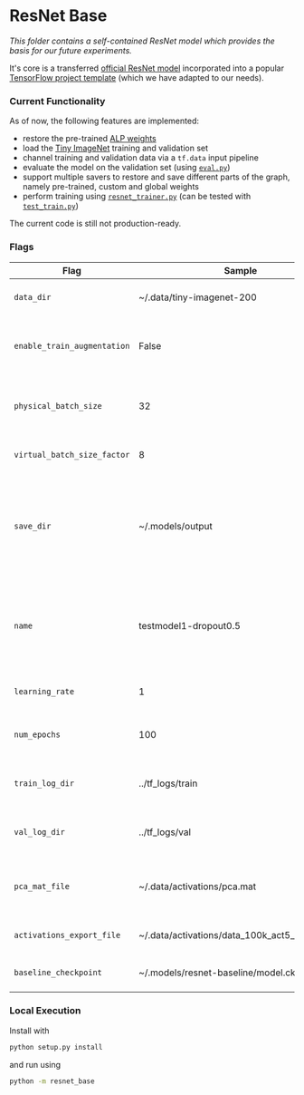 # ResNet Base
_This folder contains a self-contained ResNet model which provides the basis for our future experiments._

It's core is a transferred
[official ResNet model](https://github.com/tensorflow/tensorflow/blob/master/tensorflow/contrib/slim/python/slim/nets/resnet_v2.py)
incorporated into a popular [TensorFlow project template](https://github.com/MrGemy95/Tensorflow-Project-Template)
(which we have adapted to our needs). 

### Current Functionality
As of now, the following features are implemented:
* restore the pre-trained [ALP weights](https://github.com/tensorflow/models/tree/master/research/adversarial_logit_pairing)
* load the [Tiny ImageNet](https://tiny-imagenet.herokuapp.com/) training and validation set
* channel training and validation data via a `tf.data` input pipeline
* evaluate the model on the validation set (using [`eval.py`](resnet_base/mains/eval.py))
* support multiple savers to restore and save different parts of the graph, namely pre-trained, custom and global weights
* perform training using [`resnet_trainer.py`](resnet_base/trainer/resnet_trainer.py)
(can be tested with [`test_train.py`](resnet_base/mains/test_train.py))

The current code is still not production-ready.


### Flags
| Flag | Sample | Description |
| --- | --- | --- |
| `data_dir` | ~/.data/tiny-imagenet-200 | Path of the Tiny ImageNet dataset folder |
| `enable_train_augmentation` | False | Whether to enable image augmentation for training samples |
| `physical_batch_size` | 32 | Number of samples per batch that is fed through the GPU at once. |
| `virtual_batch_size_factor` | 8 | "Number of batches per weight update." |
| `save_dir` | ~/.models/output | Checkpoint directory of the complete graph's variables. Used both to restore (if available) and to save the model. |
| `name` | testmodel1-dropout0.5 | The name of the model (may contain hyperparameter information), used when saving the model. |
| `learning_rate` | 1 | The learning rate used for training. |
| `num_epochs` | 100 | The number of epochs for which training is performed. |
| `train_log_dir` | ../tf_logs/train | The directory used to save the training summaries. |
| `val_log_dir` | ../tf_logs/val | The directory used to save the validation summaries. |
| `pca_mat_file` | ~/.data/activations/pca.mat | Path to the file (*.mat) where the PCA matrices are being stored. |
| `activations_export_file` | ~/.data/activations/data_100k_act5_block3.mat | File to export the activations to. |
| `baseline_checkpoint` | ~/.models/resnet-baseline/model.ckpt | Checkpoint file for the baseline ResNet model. |


### Local Execution
Install with 
```bash
python setup.py install
```
and run using
```bash
python -m resnet_base
```
